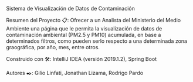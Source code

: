 Sistema de Visualización de Datos de Contaminación

Resumen del Proyecto 📋: Ofrecer a un Analista del Ministerio del Medio Ambiente una página que le permita la visualización de datos de 
                         contaminación ambiental (PM2.5 y PM10) acumulada, en base a determinados filtros, como pueden serlo respecto a una 
                          determinada zona graográfica, por año, mes, entre otros.

Construido con 🛠️: IntelliJ IDEA (versión 2019.1.2), Spring Boot

Autores ✒️: Gilio Linfati, Jonathan Lizama, Rodrigo Pardo
